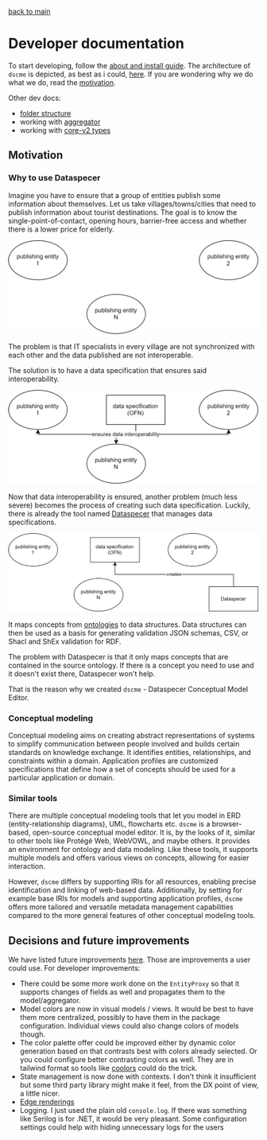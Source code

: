 [back to main](./main.md)

# Developer documentation

To start developing, follow the [about and install guide](./about-and-install.md). The architecture of `dscme` is depicted, as best as i could, [here](./architecture.md). If you are wondering why we do what we do, read the [motivation](#motivation).

Other dev docs:

-   [folder structure](./dev-docs-folder-structure.md)
-   working with [aggregator](./dev-docs-working-with-aggregator.md)
-   working with [core-v2 types](./dev-docs-working-with-core2-types.md)

## Motivation

### Why to use Dataspecer

Imagine you have to ensure that a group of entities publish some information about themselves. Let us take villages/towns/cities that need to publish information about tourist destinations. The goal is to know the single-point-of-contact, opening hours, barrier-free access and whether there is a lower price for elderly.

![publishing entities](./img/motivation-0-publishing-entities.svg)

The problem is that IT specialists in every village are not synchronized with each other and the data published are not interoperable.

The solution is to have a data specification that ensures said interoperability.

![data specification](./img/motivation-1-data-specification.svg)

Now that data interoperability is ensured, another problem (much less severe) becomes the process of creating such data specification. Luckily, there is already the tool named [Dataspecer](https://dataspecer.com) that manages data specifications.

![dataspecer manages data specifications](./img/motivation-2-dataspecer.svg)

It maps concepts from [ontologies](<https://en.wikipedia.org/wiki/Ontology_(information_science)>) to data structures. Data structures can then be used as a basis for generating validation JSON schemas, CSV, or Shacl and ShEx validation for RDF.

The problem with Dataspecer is that it only maps concepts that are contained in the source ontology. If there is a concept you need to use and it doesn't exist there, Dataspecer won't help.

That is the reason why we created `dscme` - Dataspecer Conceptual Model Editor.

### Conceptual modeling

Conceptual modeling aims on creating abstract representations of systems to simplify communication between people involved and builds certain standards on knowledge exchange. It identifies entities, relationships, and constraints within a domain.
Application profiles are customized specifications that define how a set of concepts should be used for a particular application or domain.

### Similar tools

There are multiple conceptual modeling tools that let you model in ERD (entity-relationship diagrams), UML, flowcharts etc. `dscme` is a browser-based, open-source conceptual model editor. It is, by the looks of it, similar to other tools like Protégé Web, WebVOWL, and maybe others. It provides an environment for ontology and data modeling. Like these tools, it supports multiple models and offers various views on concepts, allowing for easier interaction.

However, `dscme` differs by supporting IRIs for all resources, enabling precise identification and linking of web-based data. Additionally, by setting for example base IRIs for models and supporting application profiles, `dscme` offers more tailored and versatile metadata management capabilities compared to the more general features of other conceptual modeling tools.

## Decisions and future improvements

We have listed future improvements [here](./future-improvements.md). Those are improvements a user could use. For developer improvements:

-   There could be some more work done on the `EntityProxy` so that it supports changes of fields as well and propagates them to the model/aggregator.
-   Model colors are now in visual models / views. It would be best to have them more centralized, possibly to have them in the package configuration. Individual views could also change colors of models though.
-   The color palette offer could be improved either by dynamic color generation based on that contrasts best with colors already selected. Or you could configure better contrasting colors as well. They are in tailwind format so tools like [coolors](https://coolors.co/) could do the trick.
-   State management is now done with contexts. I don't think it insufficient but some third party library might make it feel, from the DX point of view, a little nicer.
-   [Edge renderings](./future-improvements.md#edge-renderings)
-   Logging. I just used the plain old `console.log`. If there was something like Serilog is for .NET, it would be very pleasant. Some configuration settings could help with hiding unnecessary logs for the users
